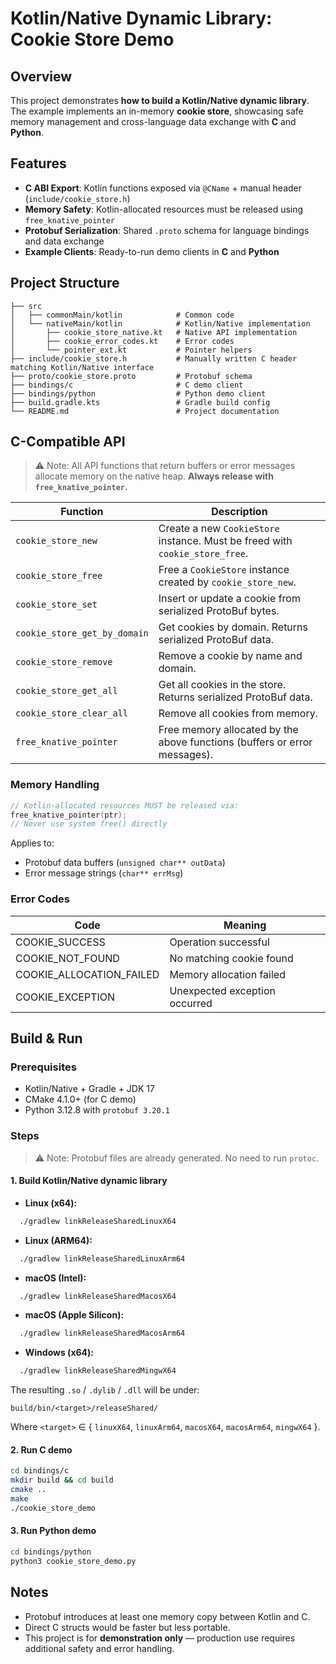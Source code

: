 # Kotlin/Native Dynamic Library: Cookie Store Demo

## Overview

This project demonstrates **how to build a Kotlin/Native dynamic library**.
The example implements an in-memory **cookie store**, showcasing safe memory management and cross-language data exchange with **C** and **Python**.

## Features

* **C ABI Export**: Kotlin functions exposed via `@CName` + manual header (`include/cookie_store.h`)
* **Memory Safety**: Kotlin-allocated resources must be released using `free_knative_pointer`
* **Protobuf Serialization**: Shared `.proto` schema for language bindings and data exchange
* **Example Clients**: Ready-to-run demo clients in **C** and **Python**

## Project Structure

```
├── src
│   ├── commonMain/kotlin            # Common code
│   └── nativeMain/kotlin            # Kotlin/Native implementation
│       ├── cookie_store_native.kt   # Native API implementation
│       ├── cookie_error_codes.kt    # Error codes
│       └── pointer_ext.kt           # Pointer helpers
├── include/cookie_store.h           # Manually written C header matching Kotlin/Native interface
├── proto/cookie_store.proto         # Protobuf schema
├── bindings/c                       # C demo client
├── bindings/python                  # Python demo client
├── build.gradle.kts                 # Gradle build config
└── README.md                        # Project documentation
```

## C-Compatible API

> ⚠️ Note: All API functions that return buffers or error messages allocate memory on the native heap. **Always release with `free_knative_pointer`.**

| Function                     | Description                                                                  |
| ---------------------------- | ---------------------------------------------------------------------------- |
| `cookie_store_new`           | Create a new `CookieStore` instance. Must be freed with `cookie_store_free`. |
| `cookie_store_free`          | Free a `CookieStore` instance created by `cookie_store_new`.                 |
| `cookie_store_set`           | Insert or update a cookie from serialized ProtoBuf bytes.                    |
| `cookie_store_get_by_domain` | Get cookies by domain. Returns serialized ProtoBuf data.                     |
| `cookie_store_remove`        | Remove a cookie by name and domain.                                          |
| `cookie_store_get_all`       | Get all cookies in the store. Returns serialized ProtoBuf data.              |
| `cookie_store_clear_all`     | Remove all cookies from memory.                                              |
| `free_knative_pointer`       | Free memory allocated by the above functions (buffers or error messages).    |

### Memory Handling

```c
// Kotlin-allocated resources MUST be released via:
free_knative_pointer(ptr);
// Never use system free() directly
```

Applies to:

* Protobuf data buffers (`unsigned char** outData`)
* Error message strings (`char** errMsg`)

### Error Codes

| Code                       | Meaning                       |
| -------------------------- | ----------------------------- |
| COOKIE\_SUCCESS            | Operation successful          |
| COOKIE\_NOT\_FOUND         | No matching cookie found      |
| COOKIE\_ALLOCATION\_FAILED | Memory allocation failed      |
| COOKIE\_EXCEPTION          | Unexpected exception occurred |

## Build & Run

### Prerequisites

* Kotlin/Native + Gradle + JDK 17
* CMake 4.1.0+ (for C demo)
* Python 3.12.8 with `protobuf 3.20.1`

### Steps

> ⚠️ Note: Protobuf files are already generated. No need to run `protoc`.

#### 1. Build Kotlin/Native dynamic library

* **Linux (x64):**

```bash
  ./gradlew linkReleaseSharedLinuxX64
```

* **Linux (ARM64):**

```bash
  ./gradlew linkReleaseSharedLinuxArm64
```

* **macOS (Intel):**

```bash
  ./gradlew linkReleaseSharedMacosX64
```

* **macOS (Apple Silicon):**

```bash
  ./gradlew linkReleaseSharedMacosArm64
```

* **Windows (x64):**

```bash
  ./gradlew linkReleaseSharedMingwX64
```

The resulting `.so` / `.dylib` / `.dll` will be under:

```
build/bin/<target>/releaseShared/
```

Where `<target>` ∈ { `linuxX64`, `linuxArm64`, `macosX64`, `macosArm64`, `mingwX64` }.

#### 2. Run C demo

```bash
cd bindings/c
mkdir build && cd build
cmake ..
make
./cookie_store_demo
```

#### 3. Run Python demo

```bash
cd bindings/python
python3 cookie_store_demo.py
```

## Notes

* Protobuf introduces at least one memory copy between Kotlin and C.
* Direct C structs would be faster but less portable.
* This project is for **demonstration only** — production use requires additional safety and error handling.
